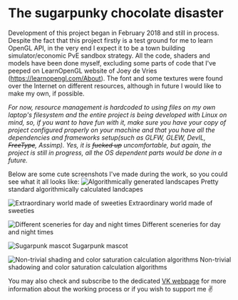 # The sugarpunky chocolate disaster
Development of this project began in February 2018 and still in process. Despite the fact that this project firstly is a test ground for me to learn OpenGL API, in the very end I expect it to be a town building simulator/economic PvE sandbox strategy. All the code, shaders and models have been done myself, excluding some parts of code that I've peeped on LearnOpenGL website of Joey de Vries (https://learnopengl.com/About). The font and some textures were found over the Internet on different resources, although in future I would like to make my own, if possible.

*For now, resource management is hardcoded to using files on my own laptop's filesystem and the entire project is being developed with Linux on mind, so, if you want to have fun with it, make sure you have your copy of project configured properly on your machine and that you have all the dependencies and frameworks setup(such as GLFW, GLEW, DevIL, ~~FreeType~~, Assimp). Yes, it is ~~fucked up~~ uncomfortable, but again, the project is still in progress, all the OS dependent parts would be done in a future.*

Below are some cute screenshots I've made during the work, so you could see what it all looks like:
![Algorithmically generated landscapes](https://user-images.githubusercontent.com/29004250/52479064-6cbfd980-2bb8-11e9-9fe6-6f8a73d0e1d3.png)
Pretty standard algorithmically calculated landcapes

![Extraordinary world made of sweeties](https://user-images.githubusercontent.com/29004250/52479132-a55fb300-2bb8-11e9-9f1b-10d8ba71d15d.png)
Extraordinary world made of sweeties

![Different sceneries for day and night times](https://user-images.githubusercontent.com/29004250/52479345-59f9d480-2bb9-11e9-9555-86d6801ce15c.png)
Different sceneries for day and night times

![Sugarpunk mascot](https://user-images.githubusercontent.com/29004250/52479534-ff14ad00-2bb9-11e9-9c1d-49c3a45580e7.png)
Sugarpunk mascot

![Non-trivial shading and color saturation calculation algorithms](https://user-images.githubusercontent.com/29004250/52479573-28cdd400-2bba-11e9-8871-d4aa3ae7d35f.png)
Non-trivial shadowing and color saturation calculation algorithms

You may also check and subscribe to the dedicated [VK webpage](https://vk.com/sugarpunk) for more information about the working process or if you wish to support me :v:
